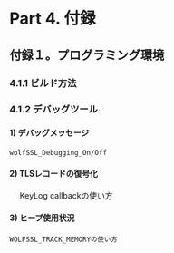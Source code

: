 # Part 4. 付録

## 付録１。プログラミング環境
### 4.1.1 ビルド方法
 


### 4.1.2 デバッグツール

#### 1) デバッグメッセージ

    wolfSSL_Debugging_On/Off

#### 2) TLSレコードの復号化
　
    KeyLog callbackの使い方

#### 3) ヒープ使用状況

    WOLFSSL_TRACK_MEMORYの使い方


